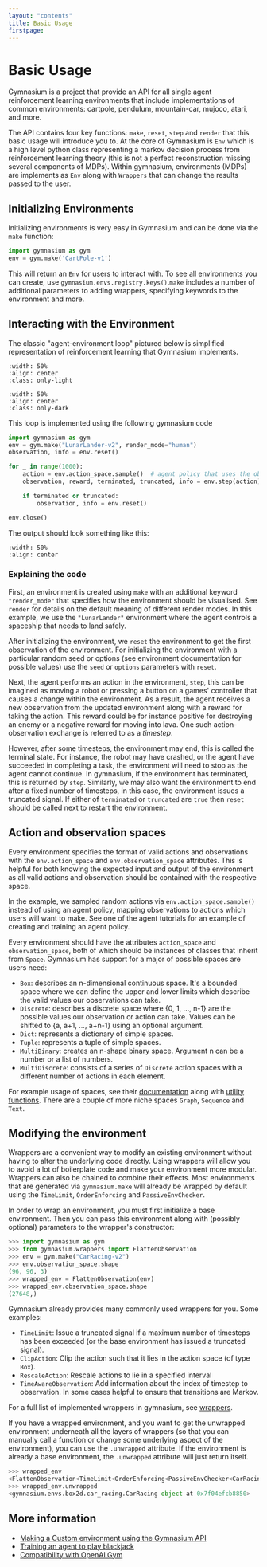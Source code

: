 ```yaml
---
layout: "contents"
title: Basic Usage
firstpage:
---
```


# Basic Usage

Gymnasium is a project that provide an API for all single agent reinforcement learning environments that include implementations of common environments: cartpole, pendulum, mountain-car, mujoco, atari, and more.

The API contains four key functions: ``make``, ``reset``, ``step`` and ``render`` that this basic usage will introduce you to. At the core of Gymnasium is ``Env`` which is a high level python class representing a markov decision process from reinforcement learning theory (this is not a perfect reconstruction missing several components of MDPs). Within gymnasium, environments (MDPs) are implements as ``Env`` along with ``Wrappers`` that can change the results passed to the user.

## Initializing Environments

Initializing environments is very easy in Gymnasium and can be done via the ``make`` function:

```python
import gymnasium as gym
env = gym.make('CartPole-v1')
```

This will return an ``Env`` for users to interact with. To see all environments you can create, use ``gymnasium.envs.registry.keys()``.``make`` includes a number of additional parameters to adding wrappers, specifying keywords to the environment and more.

## Interacting with the Environment

The classic "agent-environment loop" pictured below is simplified representation of reinforcement learning that Gymnasium implements.

```{image} /_static/diagrams/AE_loop.png
:width: 50%
:align: center
:class: only-light
```

```{image} /_static/diagrams/AE_loop_dark.png
:width: 50%
:align: center
:class: only-dark
```

This loop is implemented using the following gymnasium code

```python
import gymnasium as gym
env = gym.make("LunarLander-v2", render_mode="human")
observation, info = env.reset()

for _ in range(1000):
    action = env.action_space.sample()  # agent policy that uses the observation and info
    observation, reward, terminated, truncated, info = env.step(action)

    if terminated or truncated:
        observation, info = env.reset()

env.close()
```

The output should look something like this:

```{figure} https://user-images.githubusercontent.com/15806078/153222406-af5ce6f0-4696-4a24-a683-46ad4939170c.gif
:width: 50%
:align: center
```

### Explaining the code

First, an environment is created using ``make`` with an additional keyword `"render_mode"` that specifies how the environment should be visualised. See ``render`` for details on the default meaning of different render modes. In this example, we use the ``"LunarLander"`` environment where the agent controls a spaceship that needs to land safely.

After initializing the environment, we ``reset`` the environment to get the first observation of the environment. For initializing the environment with a particular random seed or options (see environment documentation for possible values) use the ``seed`` or ``options`` parameters with ``reset``.

Next, the agent performs an action in the environment, ``step``, this can be imagined as moving a robot or pressing a button on a games' controller that causes a change within the environment. As a result, the agent receives a new observation from the updated environment along with a reward for taking the action. This reward could be for instance positive for destroying an enemy or a negative reward for moving into lava. One such action-observation exchange is referred to as a *timestep*.

However, after some timesteps, the environment may end, this is called the terminal state. For instance, the robot may have crashed, or the agent have succeeded in completing a task, the environment will need to stop as the agent cannot continue. In gymnasium, if the environment has terminated, this is returned by ``step``. Similarly, we may also want the environment to end after a fixed number of timesteps, in this case, the environment issues a truncated signal. If either of ``terminated`` or ``truncated`` are `true` then ``reset`` should be called next to restart the environment.

## Action and observation spaces

Every environment specifies the format of valid actions and observations with the ``env.action_space`` and ``env.observation_space`` attributes. This is helpful for both knowing the expected input and output of the environment as all valid actions and observation should be contained with the respective space.

In the example, we sampled random actions via ``env.action_space.sample()`` instead of using an agent policy, mapping observations to actions which users will want to make. See one of the agent tutorials for an example of creating and training an agent policy.

Every environment should have the attributes ``action_space`` and ``observation_space``, both of which should be instances of classes that inherit from ``Space``. Gymnasium has support for a major of possible spaces are users need:

- ``Box``: describes an n-dimensional continuous space. It's a bounded space where we can define the upper and lower
  limits which describe the valid values our observations can take.
- ``Discrete``: describes a discrete space where {0, 1, ..., n-1} are the possible values our observation or action can take.
  Values can be shifted to {a, a+1, ..., a+n-1} using an optional argument.
- ``Dict``: represents a dictionary of simple spaces.
- ``Tuple``: represents a tuple of simple spaces.
- ``MultiBinary``: creates an n-shape binary space. Argument n can be a number or a list of numbers.
- ``MultiDiscrete``: consists of a series of ``Discrete`` action spaces with a different number of actions in each element.

For example usage of spaces, see their [documentation](/api/spaces) along with [utility functions](/api/spaces/utils). There are a couple of more niche spaces ``Graph``, ``Sequence`` and ``Text``.

## Modifying the environment

Wrappers are a convenient way to modify an existing environment without having to alter the underlying code directly. Using wrappers will allow you to avoid a lot of boilerplate code and make your environment more modular. Wrappers can also be chained to combine their effects. Most environments that are generated via ``gymnasium.make`` will already be wrapped by default using the ``TimeLimit``, ``OrderEnforcing`` and ``PassiveEnvChecker``.

In order to wrap an environment, you must first initialize a base environment. Then you can pass this environment along with (possibly optional) parameters to the wrapper's constructor:

```python
>>> import gymnasium as gym
>>> from gymnasium.wrappers import FlattenObservation
>>> env = gym.make("CarRacing-v2")
>>> env.observation_space.shape
(96, 96, 3)
>>> wrapped_env = FlattenObservation(env)
>>> wrapped_env.observation_space.shape
(27648,)

```

Gymnasium already provides many commonly used wrappers for you. Some examples:

- `TimeLimit`: Issue a truncated signal if a maximum number of timesteps has been exceeded (or the base environment has issued a truncated signal).
- `ClipAction`: Clip the action such that it lies in the action space (of type `Box`).
- `RescaleAction`: Rescale actions to lie in a specified interval
- `TimeAwareObservation`: Add information about the index of timestep to observation. In some cases helpful to ensure that transitions are Markov.

For a full list of implemented wrappers in gymnasium, see [wrappers](/api/wrappers).

If you have a wrapped environment, and you want to get the unwrapped environment underneath all the layers of wrappers (so that you can manually call a function or change some underlying aspect of the environment), you can use the `.unwrapped` attribute. If the environment is already a base environment, the `.unwrapped` attribute will just return itself.

```python
>>> wrapped_env
<FlattenObservation<TimeLimit<OrderEnforcing<PassiveEnvChecker<CarRacing<CarRacing-v2>>>>>>
>>> wrapped_env.unwrapped
<gymnasium.envs.box2d.car_racing.CarRacing object at 0x7f04efcb8850>

```

## More information

* [Making a Custom environment using the Gymnasium API](/tutorials/environment_creation)
* [Training an agent to play blackjack](/tutorials/blackjack_tutorial)
* [Compatibility with OpenAI Gym](/content/gym_compatibility)
